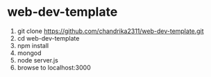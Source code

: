 # web-dev-template

1. git clone https://github.com/chandrika2311/web-dev-template.git
1. cd web-dev-template
1. npm install
1. mongod
1. node server.js
1. browse to localhost:3000
